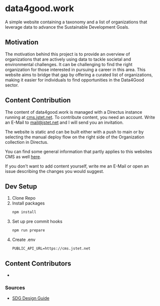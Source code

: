 # data4good.work

A simple website containing a taxonomy and a  list of organizations that leverage data to advance the Sustainable Development Goals.


## Motivation

The motivation behind this project is to provide an overview of organizations that are actively using data to tackle societal and environmental challenges. It can be challenging to find the right organization for those interested in pursuing a career in this area. This website aims to bridge that gap by offering a curated list of organizations, making it easier for individuals to find opportunities in the Data4Good sector.

## Content Contribution

The content of data4good.work is managed with a Directus instance running at [cms.jstet.net](https://cms.jstet.net). To contribute content, you need an account. Write an E-Mail to mail@jstet.net and I will send you an invitation. 

The website is static and can be built either with a push to main or by selecting the manual deploy flow on the right side of the Organization collection in Directus. 

You can find some general information that partly applies to this websites CMS as well [here](https://docs.correlaid.org/wiki/infrastructure/directus-content-management-system).

If you don't want to add content yourself, write me an E-Mail or open an issue describing the changes you would suggest.

## Dev Setup

1. Clone Repo
2. Install packages
    ``` bash
    npm install
    ```
3. Set up pre commit hooks
    ``` bash
    npm run prepare
    ```
4. Create .env
    ```
    PUBLIC_API_URL=https://cms.jstet.net
    ```
## Content Contributors 

- 

### Sources

- [SDG Design Guide](https://www.un.org/sustainabledevelopment/wp-content/uploads/2019/01/SDG_Guidelines_AUG_2019_Final.pdf)







